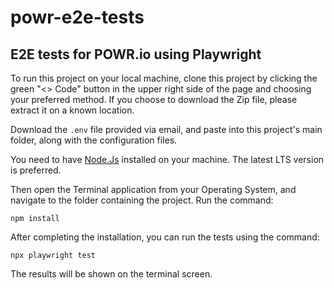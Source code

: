 # powr-e2e-tests
## E2E tests for POWR.io using Playwright 

To run this project on your local machine, clone this project by clicking the green "<> Code" button in the upper right side of the page and choosing your preferred method. If you choose to download the Zip file, please extract it on a known location. 

Download the `.env` file provided via email, and paste into this project's main folder, along with the configuration files.

You need to have [Node.Js](https://nodejs.org/) installed on your machine. The latest LTS version is preferred.

Then open the Terminal application from your Operating System, and navigate to the folder containing the project. Run the command:

```
npm install
```

After completing the installation, you can run the tests using the command:

```
npx playwright test
```

The results will be shown on the terminal screen.
